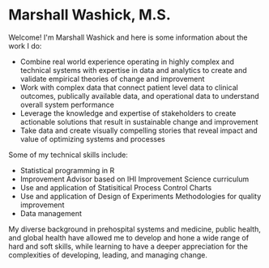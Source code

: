 # Marshall Washick, M.S.

Welcome! I'm Marshall Washick and here is some information about the work I do:

- Combine real world experience operating in highly complex and technical systems with expertise in data and analytics to create and validate empirical theories of change and improvement
- Work with complex data that connect patient level data to clinical outcomes, publically available data, and operational data to understand overall system performance
- Leverage the knowledge and expertise of stakeholders to create actionable solutions that result in sustainable change and improvement
- Take data and create visually compelling stories that reveal impact and value of optimizing systems and processes

Some of my technical skills include:

- Statistical programming in R
- Improvement Advisor based on IHI Improvement Science curriculum
- Use and application of Statisitical Process Control Charts
- Use and application of Design of Experiments Methodologies for quality improvement
- Data management

My diverse background in prehospital systems and medicine, public health, and global health have allowed me to develop and hone a wide range of hard and soft skills, while learning to have a deeper appreciation for the complexities of developing, leading, and managing change. 

